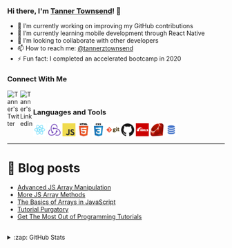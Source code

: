 ### Hi there, I'm [Tanner Townsend](https://tannertownsend.com)! 👋


- 🔭 I’m currently working on improving my GitHub contributions
- 🌱 I’m currently learning mobile development through React Native
- 👯 I’m looking to collaborate with other developers
- 📫 How to reach me: [@tannerztownsend](https://twitter.com/tannerztownsend)
- ⚡ Fun fact: I completed an accelerated bootcamp in 2020

### Connect With Me
<a href="https://twitter.com/tannerztownsend"><img align="left" alt="Tanner's Twitter" width="30px" src="https://cdn.jsdelivr.net/npm/simple-icons@v3/icons/twitter.svg" /></a>
<a href="https://linkedin.com/in/tannerztownsend"><img align="left" alt="Tanner's Linkedin" width="30px" src="https://cdn.jsdelivr.net/npm/simple-icons@v3/icons/linkedin.svg" /></a>

<br/>

### Languages and Tools

<code><img height="30" src="https://raw.githubusercontent.com/github/explore/80688e429a7d4ef2fca1e82350fe8e3517d3494d/topics/react/react.png"></code>
<code><img height="30" src="https://raw.githubusercontent.com/github/explore/80688e429a7d4ef2fca1e82350fe8e3517d3494d/topics/redux/redux.png"></code>
<code><img height="30" src="https://raw.githubusercontent.com/github/explore/80688e429a7d4ef2fca1e82350fe8e3517d3494d/topics/javascript/javascript.png"></code>
<code><img height="30" src="https://raw.githubusercontent.com/github/explore/80688e429a7d4ef2fca1e82350fe8e3517d3494d/topics/html/html.png"></code>
<code><img height="30" src="https://raw.githubusercontent.com/github/explore/80688e429a7d4ef2fca1e82350fe8e3517d3494d/topics/css/css.png"></code>
<code><img height="30" src="https://raw.githubusercontent.com/github/explore/80688e429a7d4ef2fca1e82350fe8e3517d3494d/topics/git/git.png"></code>
<code><img height="30" src="https://raw.githubusercontent.com/github/explore/78df643247d429f6cc873026c0622819ad797942/topics/github/github.png"></code>
<code><img height="30" src="https://raw.githubusercontent.com/github/explore/80688e429a7d4ef2fca1e82350fe8e3517d3494d/topics/rails/rails.png"></code>
<code><img height="30" src="https://raw.githubusercontent.com/github/explore/80688e429a7d4ef2fca1e82350fe8e3517d3494d/topics/ruby/ruby.png"></code>
<code><img height="30" src="https://raw.githubusercontent.com/github/explore/80688e429a7d4ef2fca1e82350fe8e3517d3494d/topics/sql/sql.png"></code>

<!-- Working On
<code><img height="35" src="https://raw.githubusercontent.com/github/explore/80688e429a7d4ef2fca1e82350fe8e3517d3494d/topics/express/express.png"></code>
<code><img height="35" src="https://raw.githubusercontent.com/github/explore/80688e429a7d4ef2fca1e82350fe8e3517d3494d/topics/mongodb/mongodb.png"></code>
<code><img height="35" src="https://raw.githubusercontent.com/github/explore/80688e429a7d4ef2fca1e82350fe8e3517d3494d/topics/nodejs/nodejs.png"></code>
-->

<hr/>

# 📕 Blog posts
<!-- BLOG-POST-LIST:START -->
- [Advanced JS Array Manipulation](https://tannerztownsend.medium.com/advanced-js-array-manipulation-f44f2b0e3a87?source=rss-dae59a2402db------2)
- [More JS Array Methods](https://tannerztownsend.medium.com/more-js-array-methods-f54852d811f7?source=rss-dae59a2402db------2)
- [The Basics of Arrays in JavaScript](https://tannerztownsend.medium.com/the-basics-of-arrays-in-javascript-d04daee9129e?source=rss-dae59a2402db------2)
- [Tutorial Purgatory](https://tannerztownsend.medium.com/tutorial-purgatory-5c21d41c5b11?source=rss-dae59a2402db------2)
- [Get The Most Out of Programming Tutorials](https://tannerztownsend.medium.com/get-the-most-out-of-programming-tutorials-60298b83dc6a?source=rss-dae59a2402db------2)
<!-- BLOG-POST-LIST:END -->

<br/>
<!-- GITHUB STATS -->
<details>
  <summary>:zap: GitHub Stats</summary>
  
<br/>
  <a href="https://github.com/xearta">
  <img align="center" src="https://github-readme-stats.vercel.app/api/top-langs/?username=xearta&layout=compact&theme=light&hide_langs_below=1" />
  </a>
  <a href="https://github.com/xearta">
  <img align="center" src="https://github-readme-stats.vercel.app/api?username=xearta&show_icons=true&theme=light&line_height=27" alt="Tanner's github stats"/>
  </a>
</details>
